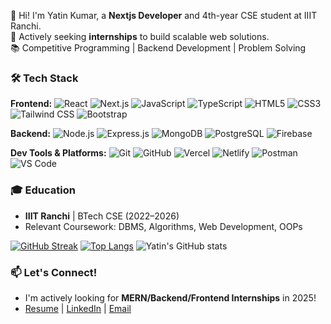 👋 Hi! I'm Yatin Kumar, a **Nextjs Developer** and 4th-year CSE student at IIIT Ranchi.  
🚀 Actively seeking **internships** to build scalable web solutions.  
📚 Competitive Programming | Backend Development | Problem Solving

### 🛠️ Tech Stack

**Frontend:**
![React](https://img.shields.io/badge/React-%2320232a.svg?style=flat&logo=react&logoColor=%2361DAFB)
![Next.js](https://img.shields.io/badge/Next.js-black?style=flat&logo=next.js&logoColor=white)
![JavaScript](https://img.shields.io/badge/JavaScript-%23323330.svg?style=flat&logo=javascript&logoColor=%23F7DF1E)
![TypeScript](https://img.shields.io/badge/TypeScript-%23007acc.svg?style=flat&logo=typescript&logoColor=white)
![HTML5](https://img.shields.io/badge/HTML5-%23e34f26.svg?style=flat&logo=html5&logoColor=white)
![CSS3](https://img.shields.io/badge/CSS3-%231572b6.svg?style=flat&logo=css3&logoColor=white)
![Tailwind CSS](https://img.shields.io/badge/Tailwind_CSS-%2338B2AC.svg?style=flat&logo=tailwind-css&logoColor=white)
![Bootstrap](https://img.shields.io/badge/Bootstrap-%237952b3.svg?style=flat&logo=bootstrap&logoColor=white)

**Backend:**
![Node.js](https://img.shields.io/badge/Node.js-6DA55F?style=flat&logo=node.js&logoColor=white)
![Express.js](https://img.shields.io/badge/Express.js-%23404d59.svg?style=flat)
![MongoDB](https://img.shields.io/badge/MongoDB-%234ea94b.svg?style=flat&logo=mongodb&logoColor=white)
![PostgreSQL](https://img.shields.io/badge/PostgreSQL-%23336791.svg?style=flat&logo=postgresql&logoColor=white)
![Firebase](https://img.shields.io/badge/Firebase-%23039BE5.svg?style=flat&logo=firebase)

**Dev Tools & Platforms:**
![Git](https://img.shields.io/badge/Git-%23F05033.svg?style=flat&logo=git&logoColor=white)
![GitHub](https://img.shields.io/badge/GitHub-%23121011.svg?style=flat&logo=github&logoColor=white)
![Vercel](https://img.shields.io/badge/Vercel-%23000000.svg?style=flat&logo=vercel&logoColor=white)
![Netlify](https://img.shields.io/badge/Netlify-%2300C7B7.svg?style=flat&logo=netlify&logoColor=white)
![Postman](https://img.shields.io/badge/Postman-%23FF6C37.svg?style=flat&logo=postman&logoColor=white)
![VS Code](https://img.shields.io/badge/VS_Code-%23007ACC.svg?style=flat&logo=visual-studio-code&logoColor=white)



### 🎓 Education
- **IIIT Ranchi** | BTech CSE (2022–2026)  
- Relevant Coursework: DBMS, Algorithms, Web Development, OOPs

[![GitHub Streak](https://streak-stats.demolab.com/?user=titanslayer2746&theme=dark)](https://git.io/streak-stats) [![Top Langs](https://github-readme-stats.vercel.app/api/top-langs/?username=titanslayer2746&layout=compact&theme=vision-friendly-dark)](https://github.com/anuraghazra/github-readme-stats)
![Yatin's GitHub stats](https://github-readme-stats.vercel.app/api?username=titanslayer2746&show_icons=true&count_private=true&include_all_commits=true&theme=dark)



### 📫 Let's Connect!
- I'm actively looking for **MERN/Backend/Frontend Internships** in 2025!  
- [Resume](https://drive.google.com/file/d/1UnDq5xS1In8tMACnxGVS1kFPdOfRksb8/view?usp=sharing) | [LinkedIn](https://www.linkedin.com/in/yatin-kumar-9a551b256/) | [Email](mailto:kumaryatin449@gmail.com)
